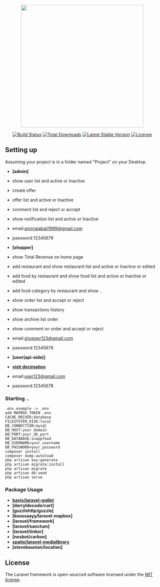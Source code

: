 <p align="center"><a href="https://laravel.com" target="_blank"><img src="https://raw.githubusercontent.com/laravel/art/master/logo-lockup/5%20SVG/2%20CMYK/1%20Full%20Color/laravel-logolockup-cmyk-red.svg" width="400"></a></p>

<p align="center">
<a href="https://travis-ci.org/laravel/framework"><img src="https://travis-ci.org/laravel/framework.svg" alt="Build Status"></a>
<a href="https://packagist.org/packages/laravel/framework"><img src="https://img.shields.io/packagist/dt/laravel/framework" alt="Total Downloads"></a>
<a href="https://packagist.org/packages/laravel/framework"><img src="https://img.shields.io/packagist/v/laravel/framework" alt="Latest Stable Version"></a>
<a href="https://packagist.org/packages/laravel/framework"><img src="https://img.shields.io/packagist/l/laravel/framework" alt="License"></a>
</p>

## Setting up

Assuming your project is in a folder named "Project" on your Desktop.

-   **[admin]**
-   show user list and active or Inactive
-   create offer
-   offer list and active or Inactive
-   comment list and reject or accept
-   show notification list and active or Inactive
-   email:amirrajabali1999@gmail.com
-   password:12345678

-   **[shopper]**
-   show Total Revenue on home page
-   add restaurant and show restaurant list and active or Inactive or edited
-   add food by restaurant and show food list and active or Inactive or edited
-   add food category by restaurant and show ..
-   show order list and accept or reject
-   show transactions history
-   show archive list order
-   show comment on order and accept or reject
-   email:shopper123@gmail.com
-   password:12345678

-   **[user(api-side)]**
-   **[visit decimation](https://documenter.getpostman.com/view/21723981/UzXSwvw9)**
-   email:user123@gmail.com
-   password:12345678

### Starting ..

    .env.example -> .env
    add MAPBOX_TOKEN .env
    CACHE_DRIVER:database
    FILESYSTEM_DISK:local
    DB_CONNECTION:mysql
    DB_HOST:your_domain
    DB_PORT:your_db_port
    DB_DATABASE:snappfood
    DB_USERNAME=your_username
    DB_PASSWORD=your_password
    composer install
    composer dump-autoload
    php artisan key:generate
    php artisan migrate:install
    php artisan migrate
    php artisan db:seed
    php artisan serve

### Package Usage

-   **[bavix/laravel-wallet](https://bavix.github.io/laravel-wallet/#/)**
-   **[darryldecode/cart]**
-   **[guzzlehttp/guzzle]**
-   **[koossaayy/laravel-mapbox]**
-   **[laravel/framework]**
-   **[laravel/sanctum]**
-   **[laravel/tinker]**
-   **[nesbot/carbon]**
-   **[spatie/laravel-medialibrary](https://spatie.be/docs/laravel-medialibrary/v10/installation-setup)**
-   **[stevebauman/location]**

## License

The Laravel framework is open-sourced software licensed under the [MIT license](https://opensource.org/licenses/MIT).
